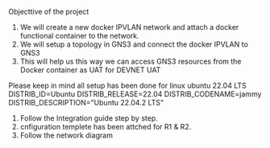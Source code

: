 Objecttive of the project
1. We will create a new docker IPVLAN network and attach a docker functional container to the network.
2. We will setup a topology in GNS3 and connect the docker IPVLAN to GNS3
3. This will help us this way we can access GNS3 resources from the Docker container as UAT for DEVNET UAT

Please keep in mind all setup has been done for linux ubuntu 22.04 LTS 
DISTRIB_ID=Ubuntu
DISTRIB_RELEASE=22.04
DISTRIB_CODENAME=jammy
DISTRIB_DESCRIPTION="Ubuntu 22.04.2 LTS"


1. Follow the Integration guide step by step.
2. cnfiguration templete has been attched for R1 & R2.
3. Follow the network diagram 
